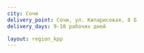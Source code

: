 ```yaml
---
city: Сочи
delivery_point: Сочи, ул. Кипарисовая, 8 Б
delivery_days: 9-10 рабочих дней

layout: region_kpp
---
```

